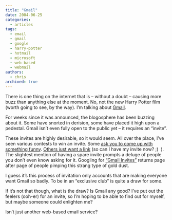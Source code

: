 ```yaml
---
title: "Gmail"
date: 2004-06-25
categories:
  - articles
tags:
  - email
  - gmail
  - google
  - harry-potter
  - hotmail
  - microsoft
  - web-based
  - webmail
authors:
  - chris
archived: true
---
```


There is one thing on the internet that is – without a doubt – causing more buzz than anything else at the moment. No, not the new Harry Potter film (worth going to see, by the way). I’m talking about [Gmail](http://gmail.google.com/).

For weeks since it was announced, the blogosphere has been buzzing about it. Some have snorted in derision, some have placed it high upon a pedestal. Gmail isn’t even fully open to the public yet – it requires an “invite”.

These invites are highly desirable, so it would seem. All over the place, I’ve seen various contests to win an invite. Some [ask you to come up with something funny](http://web.archive.org/web/20060223182720/http://www.9rules.com/whitespace/our_thoughts/gmail_invite.php "Whitespace"). [Others just want a link](http://web.archive.org/web/20060223182720/http://www.flex-mx.com/archives/000886.html "FlexMX") (so can I have my invite now? ;)  ). The slightest mention of having a spare invite prompts a deluge of people you don’t even know asking for it. Googling for [“Gmail Invites”](http://web.archive.org/web/20060223182720/http://www.google.com/search?q=gmail+invites&start=0&start=0&ie=utf-8&oe=utf-8 "Gmail Invites") returns page after page of people pimping this strang type of gold dust.

I guess it’s this process of invitation only accounts that are making everyone want Gmail so badly. To be in an “exclusive club” is quite a draw for some.

If it’s not that though, what is the draw? Is Gmail any good? I’ve put out the feelers (ooh-er) for an invite, so I’m hoping to be able to find out for myself, but maybe someone could enlighten me?

Isn’t just another web-based email service?
